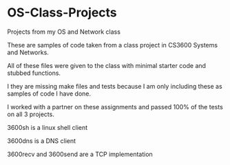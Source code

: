 OS-Class-Projects
=================

Projects from my OS and Network class

These are samples of code taken from a class project in CS3600 Systems and Networks.

All of these files were given to the class with minimal starter code and stubbed functions. 

I they are missing make files and tests because I am only including these as samples of code I have done.

I worked with a partner on these assignments and passed 100% of the tests on all 3 projects.

3600sh is a linux shell client

3600dns is a DNS client

3600recv and 3600send are a TCP implementation
